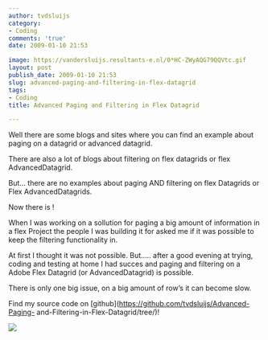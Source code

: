 ```yaml
---
author: tvdsluijs
category:
- Coding
comments: 'true'
date: 2009-01-10 21:53

image: https://vandersluijs.resultants-e.nl/0*HC-ZWyAQG79QQVtc.gif
layout: post
publish_date: 2009-01-10 21:53
slug: advanced-paging-and-filtering-in-flex-datagrid
tags:
- Coding
title: Advanced Paging and Filtering in Flex Datagrid

---
```

Well there are some blogs and sites where you can find an example about paging
on a datagrid or advanced datagrid.  
  
There are also a lot of blogs about filtering on flex datagrids or flex
AdvancedDatagrid.  
  
But… there are no examples about paging AND filtering on flex Datagrids or
Flex AdvancedDatagrids.  
  
Now there is !  
  
  
  
When I was working on a sollution for paging a big amount of information in a
flex Project the people I was building it for asked me if it was possible to
keep the filtering functionality in.  
  
At first I thought it was not possible. But….. after a good evening at trying,
coding and testing at home I had succes and paging and filtering on a Adobe
Flex Datagrid (or AdvancedDatagrid) is possible.  
  
There is only one big issue, on a big amount of row’s it can become slow.  
  
Find my source code on [github](https://github.com/tvdsluijs/Advanced-Paging-
and-Filtering-in-Flex-Datagrid/tree/)!

![](https://vandersluijs.resultants-e.nl/0*HC-ZWyAQG79QQVtc.gif)

